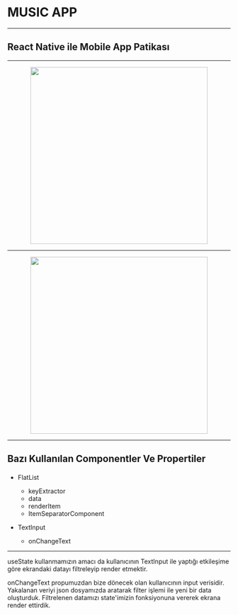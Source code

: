 # MUSIC APP
---
## React Native ile Mobile App Patikası

---

<div align="center">
<a target="_blank" href="./SS/bodySS.gif">
<img src="./SS/bodySS.gif" width="400"  />
</a>
</div>

---

<div align="center">
<a target="_blank" href="./SS/searchSS.gif">
<img src="./SS/searchSS.gif" width="400"  />
</a>
</div>

---

<b><p>Bazı Kullanılan Componentler Ve Propertiler</p></b>
---

- FlatList
    - keyExtractor
    - data
    - renderItem
    - ItemSeparatorComponent

- TextInput
    - onChangeText

---

<p>useState kullanmamızın amacı da kullanıcının TextInput ile yaptığı etkileşime göre ekrandaki datayı filtreleyip render etmektir. </p>
<p>onChangeText propumuzdan bize dönecek olan kullanıcının input verisidir. Yakalanan veriyi json dosyamızda aratarak filter işlemi ile yeni bir data oluşturduk. Filtrelenen datamızı state'imizin fonksiyonuna vererek ekrana render ettirdik.</p>